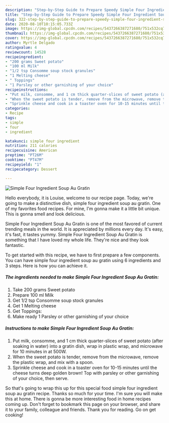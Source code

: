 ```yaml
---
description: "Step-by-Step Guide to Prepare Speedy Simple Four Ingredient Soup Au Gratin"
title: "Step-by-Step Guide to Prepare Speedy Simple Four Ingredient Soup Au Gratin"
slug: 322-step-by-step-guide-to-prepare-speedy-simple-four-ingredient-soup-au-gratin
date: 2020-08-10T10:15:05.733Z
image: https://img-global.cpcdn.com/recipes/5437266387271680/751x532cq70/simple-four-ingredient-soup-au-gratin-recipe-main-photo.jpg
thumbnail: https://img-global.cpcdn.com/recipes/5437266387271680/751x532cq70/simple-four-ingredient-soup-au-gratin-recipe-main-photo.jpg
cover: https://img-global.cpcdn.com/recipes/5437266387271680/751x532cq70/simple-four-ingredient-soup-au-gratin-recipe-main-photo.jpg
author: Myrtle Delgado
ratingvalue: 4
reviewcount: 14528
recipeingredient:
- "200 grams Sweet potato"
- "100 ml Milk"
- "1/2 tsp Consomme soup stock granules"
- "1 Melting cheese"
- " Toppings"
- "1 Parsley or other garnishing of your choice"
recipeinstructions:
- "Put milk, consomme, and 1 cm thick quarter-slices of sweet potato (after soaking in water) into a gratin dish, wrap in plastic wrap, and microwave for 10 minutes in at 500W."
- "When the sweet potato is tender, remove from the microwave, remove the plastic wrap, and mix with a spoon."
- "Sprinkle cheese and cook in a toaster oven for 10-15 minutes until the cheese turns deep golden brown! Top with parsley or other garnishing of your choice, then serve."
categories:
- Recipe
tags:
- simple
- four
- ingredient

katakunci: simple four ingredient 
nutrition: 211 calories
recipecuisine: American
preptime: "PT26M"
cooktime: "PT47M"
recipeyield: "1"
recipecategory: Dessert

---
```



![Simple Four Ingredient Soup Au Gratin](https://img-global.cpcdn.com/recipes/5437266387271680/751x532cq70/simple-four-ingredient-soup-au-gratin-recipe-main-photo.jpg)

Hello everybody, it is Louise, welcome to our recipe page. Today, we're going to make a distinctive dish, simple four ingredient soup au gratin. One of my favorites food recipes. For mine, I'm gonna make it a little bit unique. This is gonna smell and look delicious.

Simple Four Ingredient Soup Au Gratin is one of the most favored of current trending meals in the world. It is appreciated by millions every day. It's easy, it's fast, it tastes yummy. Simple Four Ingredient Soup Au Gratin is something that I have loved my whole life. They're nice and they look fantastic.




To get started with this recipe, we have to first prepare a few components. You can have simple four ingredient soup au gratin using 6 ingredients and 3 steps. Here is how you can achieve it.

<!--inarticleads1-->

##### The ingredients needed to make Simple Four Ingredient Soup Au Gratin:

1. Take 200 grams Sweet potato
1. Prepare 100 ml Milk
1. Get 1/2 tsp Consomme soup stock granules
1. Get 1 Melting cheese
1. Get  Toppings:
1. Make ready 1 Parsley or other garnishing of your choice




<!--inarticleads2-->

##### Instructions to make Simple Four Ingredient Soup Au Gratin:

1. Put milk, consomme, and 1 cm thick quarter-slices of sweet potato (after soaking in water) into a gratin dish, wrap in plastic wrap, and microwave for 10 minutes in at 500W.
1. When the sweet potato is tender, remove from the microwave, remove the plastic wrap, and mix with a spoon.
1. Sprinkle cheese and cook in a toaster oven for 10-15 minutes until the cheese turns deep golden brown! Top with parsley or other garnishing of your choice, then serve.




So that's going to wrap this up for this special food simple four ingredient soup au gratin recipe. Thanks so much for your time. I'm sure you will make this at home. There is gonna be more interesting food in home recipes coming up. Don't forget to bookmark this page on your browser, and share it to your family, colleague and friends. Thank you for reading. Go on get cooking!
